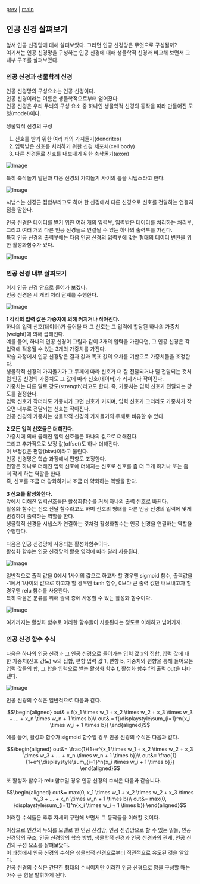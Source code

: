 [prev](./../README.md) | [main](./../../README.md)

## 인공 신경 살펴보기
앞서 인공 신경망에 대해 살펴보았다. 그러면 인공 신경망은 무엇으로 구성될까?<br>
여기서는 인공 신경망을 구성하는 인공 신경에 대해 생물학적 신경과 비교해 보면서 그 내부 구조를 살펴보겠다.

### 인공 신경과 생물학적 신경
인공 신경망의 구성요소는 인공 신경이다.<br>
인공 신경이라는 이름은 생물학적으로부터 얻어졌다.<br>
인공 신경은 우리 두뇌의 구성 요소 중 하나인 생물학적 신경의 동작을 따라 만들어진 모형(model)이다.<br>

생물학적 신경의 구성
1. 신호를 받기 위한 여러 개의 가지돌기(dendrites)
2. 입력받은 신호를 처리하기 위한 신경 세포체(cell body)
3. 다른 신경들로 신호를 내보내기 위한 축삭돌기(axon)

![Image](https://github.com/user-attachments/assets/832e5bc8-822b-44c5-9dcc-481fd7333462)

특히 축삭돌기 말단과 다음 신경의 가지돌기 사이의 틈을 시냅스라고 한다.

![Image](https://github.com/user-attachments/assets/78f65d96-54c3-4114-9a93-9148ed725ecc)

시냅스는 신경근 접합부라고도 하며 한 신경에서 다른 신경으로 신호를 전달하는 연결지점을 말한다.

인공 신경은 데이터를 받기 위한 여러 개의 입력부, 입력받은 데이터를 처리하는 처리부, 그리고 여러 개의 다른 인공 신경들로 연결될 수 있는 하나의 출력부를 가진다.<br>
특히 인공 신경의 출력부에는 다음 인공 신경의 입력부에 맞는 형태의 데이터 변환을 위한 활성화함수가 있다.

![Image](https://github.com/user-attachments/assets/286945c9-412a-42b0-a5c3-390419c77869)

### 인공 신경 내부 살펴보기
이제 인공 신경 안으로 들어가 보겠다.<br>
인공 신경은 세 개의 처리 단계를 수행한다.

![Image](https://github.com/user-attachments/assets/ec5be06a-c9d3-448f-92e7-6a5df86ac494)

**1 각각의 입력 값은 가중치에 의해 커지거나 작아진다.**<br>
하나의 입력 신호(데이터)가 들어올 때 그 신호는 그 입력에 할당된 하나의 가중치(weight)에 의해 곱해진다.<br>
예를 들어, 하나의 인공 신경이 그림과 같이 3개의 입력을 가진다면, 그 인공 신경은 각 입력에 적용될 수 있는 3개의 가중치를 가진다.<br>
학습 과정에서 인공 신경망은 결과 값과 목표 값의 오차를 기반으로 가중치들을 조정한다.<br>
생물학적 신경의 가지돌기가 그 두께에 따라 신호가 더 잘 전달되거나 덜 전달되는 것처럼 인공 신경의 가중치도 그 값에 따라 신호(데이터)가 커지거나 작아진다.<br>
가중치는 다른 말로 강도(strength)라고도 한다. 즉, 가중치는 입력 신호가 전달되는 강도를 결정한다.<br>
입력 신호가 작더라도 가중치가 크면 신호가 커지며, 입력 신호가 크더라도 가중치가 작으면 내부로 전달되는 신호는 작아진다.<br>
인공 신경의 가중치는 생물학적 신경의 가지돌기의 두께로 비유할 수 있다.

**2 모든 입력 신호들은 더해진다.**<br>
가중치에 의해 곱해진 입력 신호들은 하나의 값으로 더해진다.<br>
그리고 추가적으로 보정 값(offset)도 하나 더해진다.<br>
이 보정값은 편향(bias)이라고 불린다.<br>
인공 신경망은 학습 과정에서 편향도 조정한다.<br>
편향은 하나로 더해진 입력 신호에 더해지는 신호로 신호를 좀 더 크게 하거나 또는 좀 더 작게 하는 역할을 한다.<br>
즉, 신호를 조금 더 강화하거나 조금 더 약화하는 역할을 한다.

**3 신호를 활성화한다.**<br>
앞에서 더해진 입력신호들은 활성화함수를 거쳐 하나의 출력 신호로 바뀐다.<br>
활성화 함수는 신호 전달 함수라고도 하며 신호의 형태를 다른 인공 신경의 입력에 맞게 변경하여 출력하는 역할을 한다.<br>
생물학적 신경을 시냅스가 연결하는 것처럼 활성화함수는 인공 신경을 연결하는 역할을 수행한다.

다음은 인공 신경망에 사용되는 활성화함수이다.<br>
활성화 함수는 인공 신경망의 활용 영역에 따라 달리 사용된다.

![Image](https://github.com/user-attachments/assets/af0ae9b5-8b56-4f1c-aacd-bb1da8c384e4)

일반적으로 출력 값을 0에서 1사이의 값으로 하고자 할 경우엔 sigmoid 함수, 출력값을 -1에서 1사이의 값으로 하고자 할 경우엔 tanh 함수, 0보다 큰 출력 값만 내보내고자 할 경우엔 relu 함수를 사용한다.<br>
특히 다음은 분류를 위해 출력 층에 사용할 수 있는 활성화 함수이다.

![Image](https://github.com/user-attachments/assets/5d7a576b-0cb9-4ffe-bc2a-2bd22f920572)

여기까지는 활성화 함수로 이러한 함수들이 사용된다는 정도로 이해하고 넘어가자.

### 인공 신경 함수 수식

다음은 하나의 인공 신경과 그 인공 신경으로 들어가는 입력 값 x의 집합, 입력 값에 대한 가중치(신호 강도) w의 집합, 편향 입력 값 1, 편향 b, 가중치와 편향을 통해 들어오는 입력 값들의 합, 그 합을 입력으로 받는 활성화 함수 f, 활성화 함수 f의 출력 out을 나타낸다.

![Image](https://github.com/user-attachments/assets/ddbb4f4e-615c-4b90-b1b8-18bf4109be73)

인공 신경의 수식은 일반적으로 다음과 같다.
```math
\begin{aligned}
out& = f(x_1 \times w_1 + x_2 \times w_2 + x_3 \times w_3 + ... + x_n \times w_n + 1 \times b)\\
out& = f(\displaystyle\sum_{i=1}^n{x_i \times w_i + 1 \times b})
\end{aligned}
```

예를 들어, 활성화 함수가 sigmoid 함수일 경우 인공 신경의 수식은 다음과 같다.
```math
\begin{aligned}
out&= \frac{1}{1+e^{x_1 \times w_1 + x_2 \times w_2 + x_3 \times w_3 + ... + x_n \times w_n + 1 \times b}}\\
out&= \frac{1}{1+e^{\displaystyle\sum_{i=1}^n{x_i \times w_i + 1 \times b}}}
\end{aligned}
```

또 활성화 함수가 relu 함수일 경우 인공 신경의 수식은 다음과 같습니다.
```math
\begin{aligned}
out&= max(0, x_1 \times w_1 + x_2 \times w_2 + x_3 \times w_3 + ... + x_n \times w_n + 1 \times b)\\
out&= max(0, \displaystyle\sum_{i=1}^n{x_i \times w_i + 1 \times b})
\end{aligned}
```

이러한 수식들은 추후 자세히 구현해 보면서 그 동작들을 이해할 것이다.

이상으로 인간의 두뇌를 모델로 한 인공 신경망, 인공 신경망으로 할 수 있는 일들, 인공 신경망의 구조, 인공 신경망의 학습 방법, 생물학적 신경과 인공 신경과의 관계, 인공 신경의 구성 요소를 살펴보았다.<br>
이 과정에서 인공 신경의 수식은 생물학적 신경으로부터 직관적으로 유도된 것을 알았다.<br>
인공 신경의 수식은 간단한 형태의 수식이지만 이러한 인공 신경으로 망을 구성할 때는 아주 큰 힘을 발휘하게 된다.

